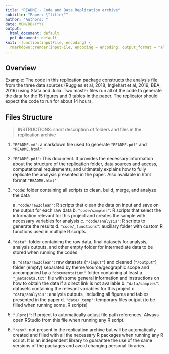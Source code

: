 ```yaml
---
title: "README - Code and Data Replication archive"
subtitle: "Paper: \"title\""
author: "Authors: "
date: MON/DD/YYYY
output:
  html_document: default
  pdf_document: default
knit: (function(inputFile, encoding) {
  rmarkdown::render(inputFile, encoding = encoding, output_format = "all") })
---
```


Overview
--------

Example: The code in this replication package constructs the analysis file from the three data sources (Ruggles et al, 2018; Inglehart et al, 2019; BEA, 2016) using Stata and Julia. Two master files run all of the code to generate the data for the 15 figures and 3 tables in the paper. The replicator should expect the code to run for about 14 hours.

Files Structure 
----------------------------

> INSTRUCTIONS: short description of folders and files in the replication archive

1. `"README.md"`: a markdown file used to generate `"README.pdf"` and `"README.html"`
 
2. `"README.pdf"`: This document. It provides the necessary information about the structure of the replication folder, data sources and access, computational requirements, and ultimately explains how to fully replicate the analysis presented in the paper. Also available in html format `"README.html"`
 
3. `"code`: folder containing all scripts to clean, build, merge, and analyze the data

    a. `"code/raw2clean"`: R scripts that clean the data on input and save on the output for each raw data
    b. `"code/samples"`: R scripts that select the information relevant for this project and creates the sample with necessary variables for analysis
    c. `"code/analysis"`: R scripts to generate the results
    d. `"code/_functions"`: auxiliary folder with custom R functions used in multiple R scripts 
  
4. `"data"`: folder containing the raw data, final datasets for analysis, analysis outputs, and other empty folder for intermediate data to be stored when running the codes 

    a. `"data/raw2clean"`: raw datasets (`"/input"`) and cleaned (`"/output"`) folder (empty) separated by theme/source/geographic scope and accompanied by a `"documentation"` folder containing at least a `"_metadata.txt"` file with some general information and instructions on how to obtain the data if a direct link is not available
    b. `"data/samples"`: datasets containing the relevant variables for this project 
    c. `"data/analysis"`: analysis outputs, including all figures and tables presented in the paper
    d. `"data/_temp"`: temporary files output (to be filled when running some .R scripts)

5. `".Rproj"`: R project to automatically adjust file path references. Always open RStudio from this file when running any R script.

7. `"renv"`: not present in the replication archive but will be automatically created and filled with all the necessary R packages when running any R script. It is an independent library to guarantee the use of the same versions of the packages and avoid changing personal libraries.
